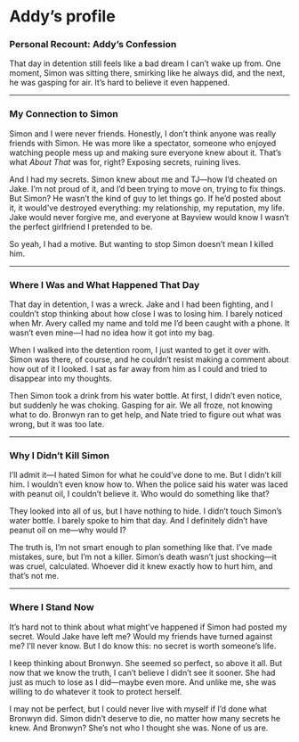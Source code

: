 # Addy’s profile

### **Personal Recount: Addy’s Confession**

That day in detention still feels like a bad dream I can’t wake up from. One moment, Simon was sitting there, smirking like he always did, and the next, he was gasping for air. It’s hard to believe it even happened.

---

### **My Connection to Simon**

Simon and I were never friends. Honestly, I don’t think anyone was really friends with Simon. He was more like a spectator, someone who enjoyed watching people mess up and making sure everyone knew about it. That’s what *About That* was for, right? Exposing secrets, ruining lives.

And I had my secrets. Simon knew about me and TJ—how I’d cheated on Jake. I’m not proud of it, and I’d been trying to move on, trying to fix things. But Simon? He wasn’t the kind of guy to let things go. If he’d posted about it, it would’ve destroyed everything: my relationship, my reputation, my life. Jake would never forgive me, and everyone at Bayview would know I wasn’t the perfect girlfriend I pretended to be.

So yeah, I had a motive. But wanting to stop Simon doesn’t mean I killed him.

---

### **Where I Was and What Happened That Day**

That day in detention, I was a wreck. Jake and I had been fighting, and I couldn’t stop thinking about how close I was to losing him. I barely noticed when Mr. Avery called my name and told me I’d been caught with a phone. It wasn’t even mine—I had no idea how it got into my bag.

When I walked into the detention room, I just wanted to get it over with. Simon was there, of course, and he couldn’t resist making a comment about how out of it I looked. I sat as far away from him as I could and tried to disappear into my thoughts.

Then Simon took a drink from his water bottle. At first, I didn’t even notice, but suddenly he was choking. Gasping for air. We all froze, not knowing what to do. Bronwyn ran to get help, and Nate tried to figure out what was wrong, but it was too late.

---

### **Why I Didn’t Kill Simon**

I’ll admit it—I hated Simon for what he could’ve done to me. But I didn’t kill him. I wouldn’t even know how to. When the police said his water was laced with peanut oil, I couldn’t believe it. Who would do something like that?

They looked into all of us, but I have nothing to hide. I didn’t touch Simon’s water bottle. I barely spoke to him that day. And I definitely didn’t have peanut oil on me—why would I?

The truth is, I’m not smart enough to plan something like that. I’ve made mistakes, sure, but I’m not a killer. Simon’s death wasn’t just shocking—it was cruel, calculated. Whoever did it knew exactly how to hurt him, and that’s not me.

---

### **Where I Stand Now**

It’s hard not to think about what might’ve happened if Simon had posted my secret. Would Jake have left me? Would my friends have turned against me? I’ll never know. But I do know this: no secret is worth someone’s life.

I keep thinking about Bronwyn. She seemed so perfect, so above it all. But now that we know the truth, I can’t believe I didn’t see it sooner. She had just as much to lose as I did—maybe even more. And unlike me, she was willing to do whatever it took to protect herself.

I may not be perfect, but I could never live with myself if I’d done what Bronwyn did. Simon didn’t deserve to die, no matter how many secrets he knew. And Bronwyn? She’s not who I thought she was. None of us are.